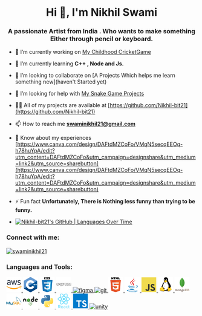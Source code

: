 <h1 align="center">Hi 👋, I'm Nikhil Swami</h1>
<h3 align="center">A passionate Artist from India . Who wants to make something Either through pencil or keyboard.</h3>

- 🔭 I’m currently working on [My Childhood CricketGame](https://github.com/Nikhil-bit21/Cricket)

- 🌱 I’m currently learning **C++ , Node and Js.**

- 👯 I’m looking to collaborate on [A Projects Which helps me learn something new](haven't Started yet)

- 🤝 I’m looking for help with [My Snake Game Projects](https://github.com/Nikhil-bit21/Starting-Projects/tree/main/C%2B%2B/SnakeGame)

- 👨‍💻 All of my projects are available at [https://github.com/Nikhil-bit21](https://github.com/Nikhil-bit21)

- 📫 How to reach me **swaminikhil21@gmail.com**

- 📄 Know about my experiences [https://www.canva.com/design/DAFtdMZCoFo/VMqN5secqEEOq-h78huYpA/edit?utm_content=DAFtdMZCoFo&utm_campaign=designshare&utm_medium=link2&utm_source=sharebutton](https://www.canva.com/design/DAFtdMZCoFo/VMqN5secqEEOq-h78huYpA/edit?utm_content=DAFtdMZCoFo&utm_campaign=designshare&utm_medium=link2&utm_source=sharebutton)

- ⚡ Fun fact **Unfortunately, There is Nothing less funny than trying to be funny.**

- [![Nikhil-bit21's GitHub | Languages Over Time](https://stats.quine.sh/Nikhil-bit21/languages-over-time?theme=dark)](https://quine.sh?utm_source=widgets&utm_campaign=Nikhil-bit21)

<h3 align="left">Connect with me:</h3>
<p align="left">
<a href="https://www.leetcode.com/swaminikhil21" target="blank"><img align="center" src="https://raw.githubusercontent.com/rahuldkjain/github-profile-readme-generator/master/src/images/icons/Social/leet-code.svg" alt="swaminikhil21" height="30" width="40" /></a>
</p>

<h3 align="left">Languages and Tools:</h3>
<p align="left"> <a href="https://aws.amazon.com" target="_blank" rel="noreferrer"> <img src="https://raw.githubusercontent.com/devicons/devicon/master/icons/amazonwebservices/amazonwebservices-original-wordmark.svg" alt="aws" width="40" height="40"/> </a> <a href="https://www.w3schools.com/cpp/" target="_blank" rel="noreferrer"> <img src="https://raw.githubusercontent.com/devicons/devicon/master/icons/cplusplus/cplusplus-original.svg" alt="cplusplus" width="40" height="40"/> </a> <a href="https://www.w3schools.com/css/" target="_blank" rel="noreferrer"> <img src="https://raw.githubusercontent.com/devicons/devicon/master/icons/css3/css3-original-wordmark.svg" alt="css3" width="40" height="40"/> </a> <a href="https://expressjs.com" target="_blank" rel="noreferrer"> <img src="https://raw.githubusercontent.com/devicons/devicon/master/icons/express/express-original-wordmark.svg" alt="express" width="40" height="40"/> </a> <a href="https://www.figma.com/" target="_blank" rel="noreferrer"> <img src="https://www.vectorlogo.zone/logos/figma/figma-icon.svg" alt="figma" width="40" height="40"/> </a> <a href="https://git-scm.com/" target="_blank" rel="noreferrer"> <img src="https://www.vectorlogo.zone/logos/git-scm/git-scm-icon.svg" alt="git" width="40" height="40"/> </a> <a href="https://www.w3.org/html/" target="_blank" rel="noreferrer"> <img src="https://raw.githubusercontent.com/devicons/devicon/master/icons/html5/html5-original-wordmark.svg" alt="html5" width="40" height="40"/> </a> <a href="https://www.java.com" target="_blank" rel="noreferrer"> <img src="https://raw.githubusercontent.com/devicons/devicon/master/icons/java/java-original.svg" alt="java" width="40" height="40"/> </a> <a href="https://developer.mozilla.org/en-US/docs/Web/JavaScript" target="_blank" rel="noreferrer"> <img src="https://raw.githubusercontent.com/devicons/devicon/master/icons/javascript/javascript-original.svg" alt="javascript" width="40" height="40"/> </a> <a href="https://www.linux.org/" target="_blank" rel="noreferrer"> <img src="https://raw.githubusercontent.com/devicons/devicon/master/icons/linux/linux-original.svg" alt="linux" width="40" height="40"/> </a> <a href="https://www.mongodb.com/" target="_blank" rel="noreferrer"> <img src="https://raw.githubusercontent.com/devicons/devicon/master/icons/mongodb/mongodb-original-wordmark.svg" alt="mongodb" width="40" height="40"/> </a> <a href="https://www.mysql.com/" target="_blank" rel="noreferrer"> <img src="https://raw.githubusercontent.com/devicons/devicon/master/icons/mysql/mysql-original-wordmark.svg" alt="mysql" width="40" height="40"/> </a> <a href="https://nodejs.org" target="_blank" rel="noreferrer"> <img src="https://raw.githubusercontent.com/devicons/devicon/master/icons/nodejs/nodejs-original-wordmark.svg" alt="nodejs" width="40" height="40"/> </a> <a href="https://www.python.org" target="_blank" rel="noreferrer"> <img src="https://raw.githubusercontent.com/devicons/devicon/master/icons/python/python-original.svg" alt="python" width="40" height="40"/> </a> <a href="https://reactjs.org/" target="_blank" rel="noreferrer"> <img src="https://raw.githubusercontent.com/devicons/devicon/master/icons/react/react-original-wordmark.svg" alt="react" width="40" height="40"/> </a> <a href="https://www.typescriptlang.org/" target="_blank" rel="noreferrer"> <img src="https://raw.githubusercontent.com/devicons/devicon/master/icons/typescript/typescript-original.svg" alt="typescript" width="40" height="40"/> </a> <a href="https://unity.com/" target="_blank" rel="noreferrer"> <img src="https://www.vectorlogo.zone/logos/unity3d/unity3d-icon.svg" alt="unity" width="40" height="40"/> </a> </p>


